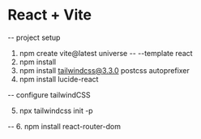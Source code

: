 # React + Vite

-- project setup

1. npm create vite@latest universe -- --template react
2. npm install
3. npm install tailwindcss@3.3.0 postcss autoprefixer
4. npm install lucide-react

-- configure tailwindCSS

5. npx tailwindcss init -p

-- 6. npm install react-router-dom
